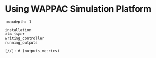 # Using WAPPAC Simulation Platform

```{toctree}
:maxdepth: 1

installation
sim_input
writing_controller
running_outputs

[//]: # (outputs_metrics)
